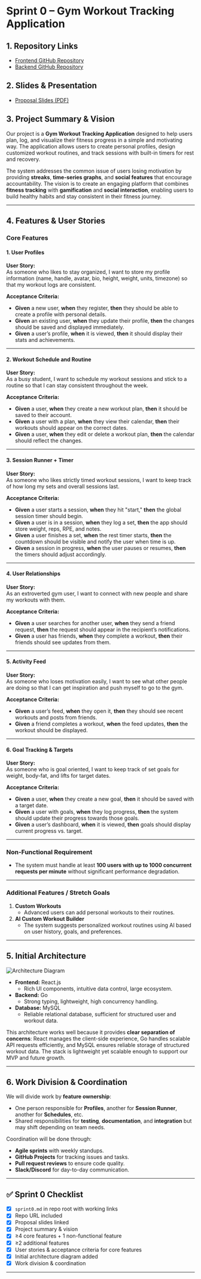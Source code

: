 # Sprint 0 – Gym Workout Tracking Application

## 1. Repository Links
- [Frontend GitHub Repository](https://github.com/Onyelechie/WorkoutPal-Frontend)
- [Backend GitHub Repository](https://github.com/Onyelechie/WorkoutPal-Backend)

## 2. Slides & Presentation
- [Proposal Slides (PDF)](./support_files/proposal_slides.pdf) 

## 3. Project Summary & Vision
Our project is a **Gym Workout Tracking Application** designed to help users plan, log, and visualize their fitness progress in a simple and motivating way. The application allows users to create personal profiles, design customized workout routines, and track sessions with built-in timers for rest and recovery.  

The system addresses the common issue of users losing motivation by providing **streaks**, **time-series graphs**, and **social features** that encourage accountability. The vision is to create an engaging platform that combines **fitness tracking** with **gamification** and **social interaction**, enabling users to build healthy habits and stay consistent in their fitness journey.  

---

## 4. Features & User Stories

### Core Features

#### 1. User Profiles
**User Story:**  
As someone who likes to stay organized, I want to store my profile information (name, handle, avatar, bio, height, weight, units, timezone) so that my workout logs are consistent.  

**Acceptance Criteria:**  
- **Given** a new user, **when** they register, **then** they should be able to create a profile with personal details.  
- **Given** an existing user, **when** they update their profile, **then** the changes should be saved and displayed immediately.  
- **Given** a user’s profile, **when** it is viewed, **then** it should display their stats and achievements.  

---

#### 2. Workout Schedule and Routine
**User Story:**  
As a busy student, I want to schedule my workout sessions and stick to a routine so that I can stay consistent throughout the week.  

**Acceptance Criteria:**  
- **Given** a user, **when** they create a new workout plan, **then** it should be saved to their account.  
- **Given** a user with a plan, **when** they view their calendar, **then** their workouts should appear on the correct dates.  
- **Given** a user, **when** they edit or delete a workout plan, **then** the calendar should reflect the changes.  

---

#### 3. Session Runner + Timer
**User Story:**  
As someone who likes strictly timed workout sessions, I want to keep track of how long my sets and overall sessions last.  

**Acceptance Criteria:**  
- **Given** a user starts a session, **when** they hit "start," **then** the global session timer should begin.  
- **Given** a user is in a session, **when** they log a set, **then** the app should store weight, reps, RPE, and notes.  
- **Given** a user finishes a set, **when** the rest timer starts, **then** the countdown should be visible and notify the user when time is up.  
- **Given** a session in progress, **when** the user pauses or resumes, **then** the timers should adjust accordingly.  

---

#### 4. User Relationships
**User Story:**  
As an extroverted gym user, I want to connect with new people and share my workouts with them.  

**Acceptance Criteria:**  
- **Given** a user searches for another user, **when** they send a friend request, **then** the request should appear in the recipient’s notifications.  
- **Given** a user has friends, **when** they complete a workout, **then** their friends should see updates from them.  

---

#### 5. Activity Feed
**User Story:**  
As someone who loses motivation easily, I want to see what other people are doing so that I can get inspiration and push myself to go to the gym.  

**Acceptance Criteria:**  
- **Given** a user’s feed, **when** they open it, **then** they should see recent workouts and posts from friends.  
- **Given** a friend completes a workout, **when** the feed updates, **then** the workout should be displayed.  

---

#### 6. Goal Tracking & Targets
**User Story:**  
As someone who is goal oriented, I want to keep track of set goals for weight, body-fat, and lifts for target dates.  

**Acceptance Criteria:**  
- **Given** a user, **when** they create a new goal, **then** it should be saved with a target date.  
- **Given** a user with goals, **when** they log progress, **then** the system should update their progress towards those goals.  
- **Given** a user’s dashboard, **when** it is viewed, **then** goals should display current progress vs. target.  

---

### Non-Functional Requirement
- The system must handle at least **100 users with up to 1000 concurrent requests per minute** without significant performance degradation.  

---

### Additional Features / Stretch Goals
1. **Custom Workouts**  
   - Advanced users can add personal workouts to their routines.  
2. **AI Custom Workout Builder**  
   - The system suggests personalized workout routines using AI based on user history, goals, and preferences.  

---

## 5. Initial Architecture
![Architecture Diagram](./support_files/architecture-diagram.png)

- **Frontend:** React.js  
  - Rich UI components, intuitive data control, large ecosystem.  
- **Backend:** Go  
  - Strong typing, lightweight, high concurrency handling.  
- **Database:** MySQL  
  - Reliable relational database, sufficient for structured user and workout data.  

This architecture works well because it provides **clear separation of concerns**: React manages the client-side experience, Go handles scalable API requests efficiently, and MySQL ensures reliable storage of structured workout data. The stack is lightweight yet scalable enough to support our MVP and future growth.  

---

## 6. Work Division & Coordination
We will divide work by **feature ownership**:  
- One person responsible for **Profiles**, another for **Session Runner**, another for **Schedules**, etc.  
- Shared responsibilities for **testing**, **documentation**, and **integration** but may shift depending on team needs.  

Coordination will be done through:  
- **Agile sprints** with weekly standups.  
- **GitHub Projects** for tracking issues and tasks.  
- **Pull request reviews** to ensure code quality.  
- **Slack/Discord** for day-to-day communication.  

---

## ✅ Sprint 0 Checklist
- [x] `sprint0.md` in repo root with working links  
- [x] Repo URL included  
- [x] Proposal slides linked  
- [x] Project summary & vision  
- [x] ≥4 core features + 1 non-functional feature  
- [x] ≥2 additional features  
- [x] User stories & acceptance criteria for core features  
- [x] Initial architecture diagram added  
- [x] Work division & coordination  

---
